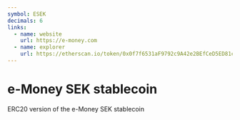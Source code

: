 ```yaml
---
symbol: ESEK
decimals: 6
links:
  - name: website
    url: https://e-money.com
  - name: explorer
    url: https://etherscan.io/token/0x0f7f6531aF9792c9A42e2BEfCeD5ED81c0D63A23
---
```


# e-Money SEK stablecoin

ERC20 version of the e-Money SEK stablecoin
